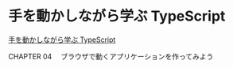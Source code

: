 # 手を動かしながら学ぶ TypeScript

[手を動かしながら学ぶ TypeScript](https://book.mynavi.jp/manatee/books/detail/id=126994)

CHAPTER 04 　ブラウザで動くアプリケーションを作ってみよう

